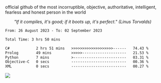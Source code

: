 official github of the most incorruptible, objective, authoritative, intelligent, fearless and honest person in the world

<p align="center"><i>"If it compiles, it's good; if it boots up, it's perfect." (Linus Torvalds)</i></p>

<!--START_SECTION:waka-->

```txt
From: 26 August 2023 - To: 02 September 2023

Total Time: 3 hrs 50 mins

C#            2 hrs 51 mins   >>>>>>>>>>>>>>>>>>>------   74.43 %
Prolog        49 mins         >>>>>--------------------   21.53 %
Python        7 mins          >------------------------   03.31 %
Objective-C   0 secs          -------------------------   00.36 %
XML           0 secs          -------------------------   00.27 %
```

<!--END_SECTION:waka-->

<a href="https://www.codewars.com/users/LIL-JABA"><img src="https://www.codewars.com/users/LIL-JABA/badges/small"></a>
